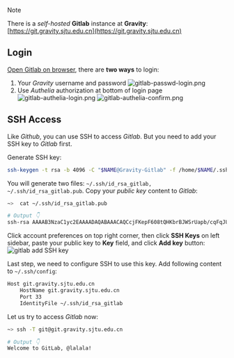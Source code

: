 
> [!NOTE]
> There is a *self-hosted* **Gitlab** instance at **Gravity**: [https://git.gravity.sjtu.edu.cn](https://git.gravity.sjtu.edu.cn)
> 

## Login

[Open Gitlab on browser](https://git.gravity.sjtu.edu.cn/), there are **two ways** to login:

1. Your *Gravity* username and password
    ![gitlab-passwd-login.png](../images/Advanced/gitlab-passwd-login.png)
2. Use *Authelia* authorization at bottom of login page
    ![gitlab-authelia-login.png](../images/Advanced/gitlab-authelia-login.png)
    ![gitlab-authelia-confirm.png](../images/Advanced/gitlab-authelia-confirm.png)


## SSH Access

Like *Github*, you can use SSH to access *Gitlab*. But you need to add your SSH key to *Gitlab* first.

Generate SSH key:

```bash
ssh-keygen -t rsa -b 4096 -C "$NAME@Gravity-Gitlab" -f /home/$NAME/.ssh/id_rsa_gitlab -q -N ""
```

You will generate two files: `~/.ssh/id_rsa_gitlab, ~/.ssh/id_rsa_gitlab.pub`. Copy your *public key* content to *Gitlab*:

```bash
~>  cat ~/.ssh/id_rsa_gitlab.pub

# Output 👇
ssh-rsa AAAAB3NzaC1yc2EAAAADAQABAAACAQCcjFKepF608tQHKbrBJWSrUapb/cqFqJUNbCpqQT5UTzCY2j5CjlpNdxxxxxxxxxxxxxxxxxxxxxxxxxxxxxxxxxxxxxxxxxxxxxxxxxxxxxxxxxxxxxxxxxxxxxxxxxxxxxxxxxxxxxxxxxxxxxxxxxxxxxxxxxxxxxxxxxxxxxxxxxxxxxxxxxxxxxg3eHlDAVaM5nlP2Rk+z+7CG0lzcpH7BERKIQ== lalala@Gravity-Gitlab
```

Click account preferences on top right corner, then click **SSH Keys** on left sidebar, paste your public key to **Key** field, and click **Add key** button:
![gitlab add SSH key](../images/Advanced/gitlab-add-ssh-key.png)

Last step, we need to configure SSH to use this key. Add following content to `~/.ssh/config`:

```bash
Host git.gravity.sjtu.edu.cn
    HostName git.gravity.sjtu.edu.cn
    Port 33
    IdentityFile ~/.ssh/id_rsa_gitlab
```

Let us try to access *Gitlab* now:

```bash
~> ssh -T git@git.gravity.sjtu.edu.cn

# Output 👇
Welcome to GitLab, @lalala!
```